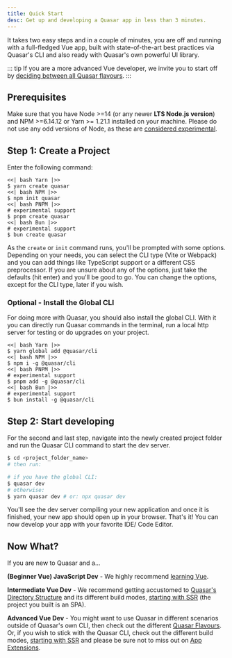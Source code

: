 ```yaml
---
title: Quick Start
desc: Get up and developing a Quasar app in less than 3 minutes.
---
```


It takes two easy steps and in a couple of minutes, you are off and running with a full-fledged Vue app, built with state-of-the-art best practices via Quasar's CLI and also ready with Quasar's own powerful UI library.

::: tip
If you are a more advanced Vue developer, we invite you to start off by [deciding between all Quasar flavours](/start/pick-quasar-flavour).
:::

## Prerequisites
Make sure that you have Node >=14 (or any newer **LTS Node.js version**) and NPM >=6.14.12 or Yarn >= 1.21.1 installed on your machine. Please do not use any odd versions of Node, as these are [considered experimental](https://nodejs.org/en/about/releases/#releases).

## Step 1: Create a Project

Enter the following command:

```tabs
<<| bash Yarn |>>
$ yarn create quasar
<<| bash NPM |>>
$ npm init quasar
<<| bash PNPM |>>
# experimental support
$ pnpm create quasar
<<| bash Bun |>>
# experimental support
$ bun create quasar
```

As the `create` or `init` command runs, you'll be prompted with some options. Depending on your needs, you can select the CLI type (Vite or Webpack) and you can add things like TypeScript support or a different CSS preprocessor. If you are unsure about any of the options, just take the defaults (hit enter) and you'll be good to go. You can change the options, except for the CLI type, later if you wish.

### Optional - Install the Global CLI
For doing more with Quasar, you should also install the global CLI. With it you can directly run Quasar commands in the terminal, run a local http server for testing or do upgrades on your project.

```tabs
<<| bash Yarn |>>
$ yarn global add @quasar/cli
<<| bash NPM |>>
$ npm i -g @quasar/cli
<<| bash PNPM |>>
# experimental support
$ pnpm add -g @quasar/cli
<<| bash Bun |>>
# experimental support
$ bun install -g @quasar/cli
```

## Step 2: Start developing

For the second and last step, navigate into the newly created project folder and run the Quasar CLI command to start the dev server.

```bash
$ cd <project_folder_name>
# then run:

# if you have the global CLI:
$ quasar dev
# otherwise:
$ yarn quasar dev # or: npx quasar dev
```

You'll see the dev server compiling your new application and once it is finished, your new app should open up in your browser. That's it! You can now develop your app with your favorite IDE/ Code Editor.

## Now What?

If you are new to Quasar and a...

**(Beginner Vue) JavaScript Dev** - We highly recommend [learning Vue](/start/how-to-use-vue).

**Intermediate Vue Dev** - We recommend getting accustomed to [Quasar's Directory Structure](/quasar-cli/directory-structure) and its different build modes, [starting with SSR](/quasar-cli/developing-ssr/introduction) (the project you built is an SPA).

**Advanced Vue Dev** - You might want to use Quasar in different scenarios outside of Quasar's own CLI, then check out the different [Quasar Flavours](/start/pick-quasar-flavour). Or, if you wish to stick with the Quasar CLI, check out the different build modes, [starting with SSR](/quasar-cli/developing-ssr/introduction) and please be sure not to miss out on [App Extensions](/app-extensions/introduction).
